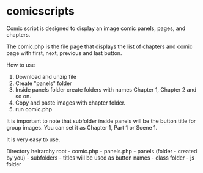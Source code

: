 # comicscripts

Comic script is designed to display an image comic panels, pages, and chapters.  

The comic.php is the file page that displays the list of chapters and comic page with first, next, previous and last button.  

How to use
  1. Download and unzip file
  2. Create "panels" folder
  3. Inside panels folder create folders with names Chapter 1, Chapter 2 and so on.
  4. Copy and paste images with chapter folder.
  5. run comic.php
  
It is important to note that subfolder inside panels will be the button title for group images.  You can set it as Chapter 1, Part 1 or Scene 1.

It is very easy to use.  

Directory heirarchy
  root
    - comic.php
    - panels.php
    - panels (folder - created by you)
        - subfolders - titles will be used as button names
    - class folder
    - js folder  
